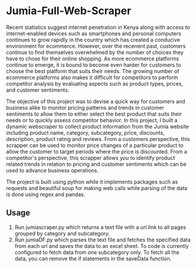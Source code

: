 # Jumia-Full-Web-Scraper
Recent statistics suggest internet penetration in Kenya along with access to internet-enabled devices such as smartphones and personal computers continues to grow rapidly in the country which has created a conducive environment for ecommerce. However, over the recenent past, customers continue to find themselves overwhelmed by the number of choices they have to chose for their online shopping. As more ecommerce platforms continue to emerge, it is bound to become even harder for customers to choose the best platform that suits their needs. The growing  number of ecommerce platforms also makes it difficult for competitors to perform competitor analysis by evaluating aspects such as product types, prices, and customer sentiments.

The objective of this project was to devise a quick way for customers and business alike to monitor pricing patterns and trends in customer sentiments to allow them to either select the best product that suits their needs or to quickly assess competitor behavior. In this project, I built a dynamic webscraper to collect product information from the Jumia website including product name, category, subcategory, price, discounts, description, product rating and reviews. From a customers perspective, this scrapper can be used to monitor price changes of a particular product to allow the customer to target periods where the price is discounted. From a competitor's perspective, this scrapper allows you to identify product related trends in relation to pricing and customer sentiments which can be used to advance business operations.

The project is built using python while it implements packages such as requests and beautiful soup for making web calls while parsing of the data is done using regex and pandas.

## Usage
1. Run jumiascraper.py which returns a text file with a url link to all pages grouped by category and subcategory.
2. Run jumiaDF.py which parses the text file and fetches the specified data from each url and saves the data to an excel sheet. To code is currently configured to fetch data from one subcategory only. To fetch all the data, you can remove the if statements in the saveData function.
